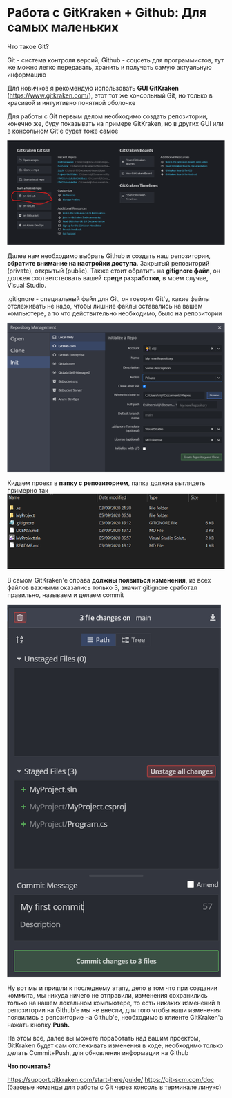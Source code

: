 # Работа с GitKraken + Github: Для самых маленьких

Что такое Git?

Git - система контроля версий, Github - соцсеть для программистов, тут же можно легко передавать, хранить и получать самую актуальную информацию

Для новичков я рекомендую использовать **GUI GitKraken** (https://www.gitkraken.com/), этот тот же консольный Git, но только в красивой и интуитивно понятной оболочке

Для работы с Git первым делом необходимо создать репозитории, конечно же, буду показывать на примере GitKraken, но в других GUI или в консольном Git'e будет тоже самое

![](pic1.png)


Далее нам необходимо выбрать Github и создать наш репозитории, **обратите внимание на настройки доступа**. Закрытый репозиторий (private), открытый (public). Также стоит обратить на **gitignore файл**, он должен соответствовать вашей **среде разработки**, в моем случае, Visual Studio. 


.gitignore - специальный файл для Git, он говорит Git'y, какие файлы отслеживать не надо, чтобы лишние файлы оставались на вашем компьютере, а то что действительно необходимо, было на репозитории


![](pic2.png)


Кидаем проект в **папку с репозиторием**, папка должна выглядеть примерно так
![](pic7.png)


В самом GitKraken'e справа **должны появиться изменения**, из всех файлов важными оказались только 3, значит gitignore сработал правильно, называем и делаем commit


![](pic8.png)

Ну вот мы и пришли к последнему этапу, дело в том что при создании коммита, мы никуда ничего не отправили, изменения сохранились только на нашем локальном компьютере, то есть никаких изменений в репозитории на Github'e мы не внесли, для того чтобы наши изменения появились в репозиторие на Github'e, необходимо в клиенте GitKraken'a нажать кнопку **Push.**

На этом всё, далее вы можете поработать над вашим проектом, GitKraken будет сам отслеживать изменения в коде, необходимо только делать Commit+Push, для обновления информации на Github

**Что почитать?**

https://support.gitkraken.com/start-here/guide/
https://git-scm.com/doc (базовые команды для работы с Git через консоль в терминале линукс)
